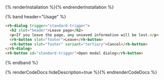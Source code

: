 {% renderInstallation %}{% endrenderInstallation %}

{% band header="Usage" %}
```html
<rh-dialog trigger="standard-trigger">
  <h2 slot="header">Leave page</h2>
  <p>If you leave the page, any unsaved information will be lost.</p>
  <rh-button slot="footer">Leave</rh-button>
  <rh-button slot="footer" variant="tertiary">Cancel</rh-button>
</rh-dialog>
<rh-button id="standard-trigger">Open modal dialog</rh-button>
```
{% endband %}

{% renderCodeDocs hideDescription=true %}{% endrenderCodeDocs %}